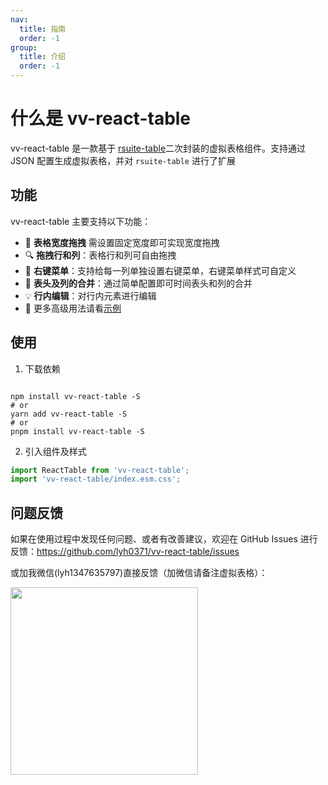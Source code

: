 ```yaml
---
nav:
  title: 指南
  order: -1
group:
  title: 介绍
  order: -1
---
```


# 什么是 vv-react-table

vv-react-table 是一款基于 [rsuite-table](https://github.com/rsuite/rsuite-table)二次封装的虚拟表格组件。支持通过 JSON 配置生成虚拟表格，并对 `rsuite-table` 进行了扩展

## 功能

vv-react-table 主要支持以下功能：

- 🚀 **表格宽度拖拽** 需设置固定宽度即可实现宽度拖拽
- 🔍 **拖拽行和列**：表格行和列可自由拖拽
- 🎨 **右键菜单**：支持给每一列单独设置右键菜单，右键菜单样式可自定义
- 🚥 **表头及列的合并**：通过简单配置即可时间表头和列的合并
- 💡 **行内编辑**：对行内元素进行编辑
- 💎 更多高级用法请看[示例](/components/vv-react-table)

## 使用

1. 下载依赖

```shell

npm install vv-react-table -S
# or
yarn add vv-react-table -S
# or
pnpm install vv-react-table -S

```

2. 引入组件及样式

```js
import ReactTable from 'vv-react-table';
import 'vv-react-table/index.esm.css';
```

## 问题反馈

如果在使用过程中发现任何问题、或者有改善建议，欢迎在 GitHub Issues 进行反馈：https://github.com/lyh0371/vv-react-table/issues

或加我微信(lyh1347635797)直接反馈（加微信请备注虚拟表格）：

<div>
  <img  src="/rwm.jpeg" width="300" />
</div>
